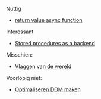 Nuttig
- [return value async function](https://stackoverflow.com/questions/49938266/how-to-return-values-from-async-functions-using-async-await-from-function)

Interessant 
- [Stored procedures as a backend](https://gnuhost.medium.com/stored-procedures-as-a-backend-c5d2db452fc2)

Misschien:
- [Vlaggen van de wereld](https://codepen.io/raddevus/pen/WNQbOpK)

Voorlopig niet:
- [Optimaliseren DOM maken](https://gomakethings.com/testing-dom-injection-performance-with-vanilla-js/)
